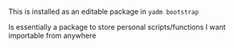 This is installed as an editable package in `yadm bootstrap`

Is essentially a package to store personal scripts/functions I want importable from anywhere
